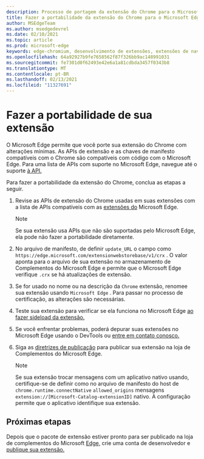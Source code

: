 ```yaml
---
description: Processo de portagem da extensão do Chrome para o Microsoft Edge.
title: Fazer a portabilidade da extensão do Chrome para o Microsoft Edge
author: MSEdgeTeam
ms.author: msedgedevrel
ms.date: 02/10/2021
ms.topic: article
ms.prod: microsoft-edge
keywords: edge-chromium, desenvolvimento de extensões, extensões de navegador, complementos, partner center, desenvolvedor
ms.openlocfilehash: 64a92927b9fe7658562f87f326bb9ac148991031
ms.sourcegitcommit: fe7301d0f62493e42e6a1a81cdbda3457f0343b8
ms.translationtype: MT
ms.contentlocale: pt-BR
ms.lasthandoff: 02/13/2021
ms.locfileid: "11327691"
---
```

# Fazer a portabilidade de sua extensão  

O Microsoft Edge permite que você porte sua extensão do Chrome com alterações mínimas.  As APIs de extensão e as chaves de manifesto compatíveis com o Chrome são compatíveis com código com o Microsoft Edge.  Para uma lista de APIs com suporte no Microsoft Edge, navegue até o suporte [à API.][ExtensionApiSupport]  

Para fazer a portabilidade da extensão do Chrome, conclua as etapas a seguir.  

1.  Revise as APIs de extensão do Chrome usadas em suas extensões com a lista de APIs compatíveis com as [extensões do][ExtensionApiSupport] Microsoft Edge.  
    
    > [!NOTE]
    > Se sua extensão usa APIs que não são suportadas pelo Microsoft Edge, ela pode não fazer a portabilidade diretamente.  
    
1.  No arquivo de manifesto, de definir `update_URL` o campo como `https://edge.microsoft.com/extensionwebstorebase/v1/crx` .  O valor aponta para o arquivo de sua extensão no armazenamento de Complementos do Microsoft Edge e permite que o Microsoft Edge verifique `.crx` se há atualizações de extensão.  
1.  Se for usado no nome ou na descrição da `Chrome` extensão, renomee sua extensão usando `Microsoft Edge` .  Para passar no processo de certificação, as alterações são necessárias.  
1.  Teste sua extensão para verificar se ela funciona no Microsoft Edge [ao fazer sideload da extensão.][ExtensionsGettingStartedExtensionSideloading]  
1.  Se você enfrentar problemas, poderá depurar suas extensões no Microsoft Edge usando o DevTools ou [entre em contato conosco.][mailtoExtensionMicrosoft]  
1.  Siga as [diretrizes de publicação][ExtensionsPublishPublishExtension] para publicar sua extensão na loja de Complementos do Microsoft Edge.  
    
    > [!NOTE]
    > Se sua extensão trocar mensagens com um aplicativo nativo usando, certifique-se de definir como no arquivo de manifesto do host de `chrome.runtime.connectNative` `allowed_origins` mensagens `extension://[Microsoft-Catalog-extensionID]` nativo.  A configuração permite que o aplicativo identifique sua extensão.  
    
## Próximas etapas  

Depois que o pacote de extensão estiver pronto para ser publicado na loja de complementos do Microsoft [Edge,][ExtensionsPublishCreateDevAccount] crie uma conta de desenvolvedor e [publique sua extensão.][ExtensionsPublishPublishExtension]  

<!-- links -->  

[ExtensionApiSupport]: ./api-support.md "Suporte à API | Microsoft Docs"  
[ExtensionsGettingStartedExtensionSideloading]: ../getting-started/extension-sideloading.md "Fazer o sideload da extensão | Microsoft Docs"  
[ExtensionsPublishCreateDevAccount]: ../publish/create-dev-account.md "Registro de desenvolvedor | Microsoft Docs"  
[ExtensionsPublishPublishExtension]: ../publish/publish-extension.md "Publique sua extensão | Microsoft Docs"  

[ChromeDeveloperWebStorePayments]: https://developer.chrome.com/webstore/one_time_payments "Pagamento único | Desenvolvedor do Chrome"  

[mailtoExtensionMicrosoft]: mailto:ext_dev_support@microsoft.com "ext_dev_support@microsoft.com"  
